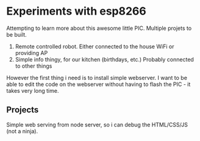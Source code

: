 # Experiments with esp8266
Attempting to learn more about this awesome little PIC. Multiple projets to be built.

1. Remote controlled robot. Either connected to the house WiFi or providing AP
2. Simple info thingy, for our kitchen (birthdays, etc.) Probably connected to other things

However the first thing i need is to install simple webserver. I want to be able to edit the code on the webserver without having to flash the PIC - it takes very long time.

## Projects
Simple web serving from node server, so i can debug the HTML/CSS/JS (not a ninja). 

